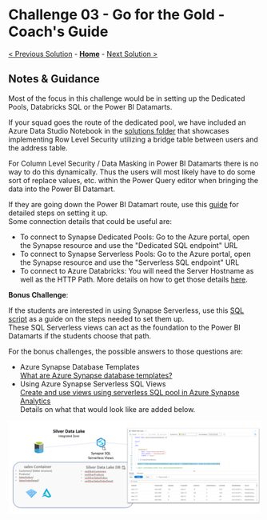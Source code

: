 # Challenge 03 - Go for the Gold - Coach's Guide 

[< Previous Solution](./Solution-02.md) - **[Home](./README.md)** - [Next Solution >](./Solution-04.md)

## Notes & Guidance

Most of the focus in this challenge would be in setting up the Dedicated Pools, Databricks SQL or the Power BI Datamarts. <BR> 

If your squad goes the route of the dedicated pool, we have included an Azure Data Studio Notebook in the [solutions folder](./Solutions/) that showcases implementing Row Level Security utilizing a bridge table between users and the address table.  

For Column Level Security / Data Masking in Power BI Datamarts there is no way to do this dynamically.  Thus the users will most likely have to do some sort of replace values, etc. within the Power Query editor when bringing the data into the Power BI Datamart.
  
If they are going down the Power BI Datamart route, use this [guide](https://learn.microsoft.com/en-us/power-bi/transform-model/datamarts/datamarts-get-started#create-a-datamart) for detailed steps on setting it up.  
Some connection details that could be useful are:
- To connect to Synapse Dedicated Pools: Go to the Azure portal, open the Synapse resource and use the "Dedicated SQL endpoint" URL
- To connect to Synapse Serverless Pools: Go to the Azure portal, open the Synapse resource and use the "Serverless SQL endpoint" URL
- To connect to Azure Databricks: You will need the Server Hostname as well as the HTTP Path. More details on how to get those details [here](https://learn.microsoft.com/en-us/azure/databricks/integrations/jdbc-odbc-bi#get-server-hostname-port-http-path-and-jdbc-url).
  

__Bonus Challenge__:  
  
If the students are interested in using Synapse Serverless, use this [SQL script](../Coach/Solutions/Synapse%20SQL%20Serverless%20Setup%20Guide.sql?raw=true) as a guide on the steps needed to set them up.  
These SQL Serverless views can act as the foundation to the Power BI Datamarts if the students choose that path.
  
For the bonus challenges, the possible answers to those questions are:
- Azure Synapse Database Templates  
  [What are Azure Synapse database templates?](https://learn.microsoft.com/en-us/azure/synapse-analytics/database-designer/overview-database-templates)
- Using Azure Synapse Serverless SQL Views  
  [Create and use views using serverless SQL pool in Azure Synapse Analytics](https://learn.microsoft.com/en-us/azure/synapse-analytics/sql/create-use-views)  
  Details on what that would look like are added below.
  
![picture alt](./Solutions/Challenge3BC_Example.png)
  
